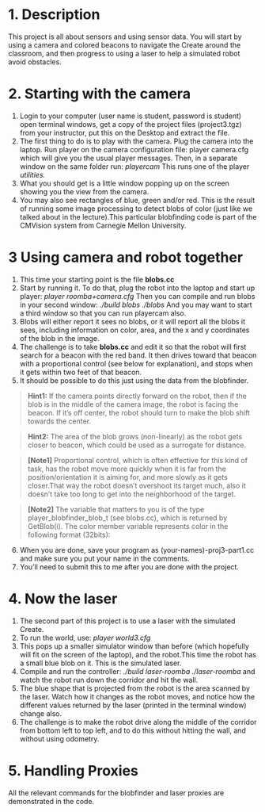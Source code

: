 # 1. Description
This project is all about sensors and using sensor data. You will start by using a camera and colored beacons to navigate the Create around the classroom, and then progress to using a laser to help a simulated robot avoid obstacles.
# 2. Starting with the camera
1. Login to your computer (user name is student, password is student) open terminal windows, get a copy of the project files (project3.tgz) from your instructor, put this on the Desktop and extract the file.
2. The first thing to do is to play with the camera. Plug the camera into the laptop. Run player on the camera configuration file:
player camera.cfg which will give you the usual player messages. Then, in a separate window on the same folder run: _playercam_ This runs one of the player _utilities._
3. What you should get is a little window popping up on the screen showing you the view from the camera.
4. You may also see rectangles of blue, green and/or red. This is the result of running some image processing to detect blobs of color (just like we talked about in the lecture).This particular blobfinding code is part of the CMVision system from Carnegie Mellon University.

# 3 Using camera and robot together
1. This time your starting point is the file **blobs.cc**
2. Start by running it. To do that, plug the robot into the laptop and start up player:
_player roomba+camera.cfg_
Then you can compile and run blobs in your second window:
_./build blobs_
_./blobs_
And you may want to start a third window so that you can run playercam also.
3. Blobs will either report it sees no blobs, or it will report all the blobs it sees, including information on color, area, and the x and y coordinates of the blob in the image.
4. The challenge is to take **blobs.cc** and edit it so that the robot will first search for a beacon with the red band. It then drives toward that beacon with a proportional control (see below for explanation), and stops when it gets within two feet of that beacon.
5. It should be possible to do this just using the data from the blobfinder.

> **Hint1:** If the camera points directly forward on the robot, then if the blob is in
> the middle of the camera image, the robot is facing the beacon. If it’s off center,
> the robot should turn to make the blob shift towards the center.

> **Hint2:** The area of the blob grows (non-linearly) as the robot gets closer to 
> beacon, which could be used as a surrogate for distance.

> **[Note1]** Proportional control, which is often effective for this kind of task,
> has the robot move more quickly when it is far from the position/orientation it is
> aiming for, and more slowly as it gets closer.That way the robot doesn’t overshoot 
> its target much, also it doesn’t take too long to get into the neighborhood of the 
> target.

> **[Note2]** The variable that matters to you is of the type 
> player_blobfinder_blob_t (see blobs.cc), which is returned by GetBlob(i). The color 
> member variable represents color in the following format (32bits):

6. When you are done, save your program as (your-names)-proj3-part1.cc and make sure you put your name in the comments.
7. You’ll need to submit this to me after you are done with the project.

# 4. Now the laser
1. The second part of this project is to use a laser with the simulated Create.
2. To run the world, use:
_player world3.cfg_
3. This pops up a smaller simulator window than before (which hopefully will fit on the screen of the laptop), and the robot.This time the robot has a small blue blob on it. This is the simulated laser.
4. Compile and run the controller:
_./build laser-roomba_
_./laser-roomba_
and watch the robot run down the corridor and hit the wall.
5. The blue shape that is projected from the robot is the area scanned by the laser. Watch how it changes as the robot moves, and notice how the different values returned by the laser (printed in the terminal window) change also.
6. The challenge is to make the robot drive along the middle of the corridor from bottom left to top left, and to do this without hitting the wall, and without using odometry.

# 5. Handling Proxies
All the relevant commands for the blobfinder and laser proxies are demonstrated in the code.



